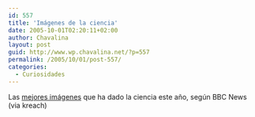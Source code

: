```yaml
---
id: 557
title: 'Imágenes de la ciencia'
date: 2005-10-01T02:20:11+02:00
author: Chavalina
layout: post
guid: http://www.wp.chavalina.net/?p=557
permalink: /2005/10/01/post-557/
categories:
  - Curiosidades
---
```

Las <a href="http://news.bbc.co.uk/1/shared/spl/hi/pop_ups/05/sci_nat_visions_of_science_/html/1.stm" target="_blank">mejores imágenes</a> que ha dado la ciencia este a&ntilde;o, según BBC News (via kreach)